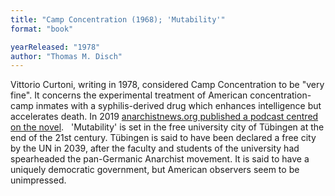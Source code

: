 ```yaml
---
title: "Camp Concentration (1968); 'Mutability'"
format: "book"

yearReleased: "1978"
author: "Thomas M. Disch"
---
```

Vittorio Curtoni, writing in 1978, considered Camp  Concentration to be "very fine". It concerns the experimental  treatment of American concentration-camp inmates with a syphilis-derived drug  which enhances intelligence but accelerates death. In 2019 [anarchistnews.org published a podcast centred on the novel](https://www.anarchistnews.org/content/frr-books-podcast-camp-concentration-thomas-disch).
 
'Mutability' is set in the free university city of Tübingen at the end of the 21st century. Tübingen is said to have been declared a free city by the UN in  2039, after the faculty and students of the university had spearheaded the pan-Germanic Anarchist movement. It is said to have a uniquely democratic government, but American observers seem to be unimpressed.
 
 
